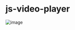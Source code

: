 # js-video-player


![image](https://user-images.githubusercontent.com/77107104/124096786-89565800-da78-11eb-9ee6-94255887d7f9.png)
